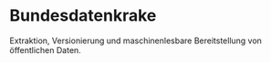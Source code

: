 # Bundesdatenkrake

Extraktion, Versionierung und maschinenlesbare Bereitstellung von öffentlichen Daten.